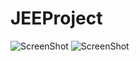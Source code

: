# JEEProject
![ScreenShot](https://i.ibb.co/7pjDGvm/page-principale.png)
![ScreenShot](https://i.ibb.co/Y0pSJQw/inscription.png)